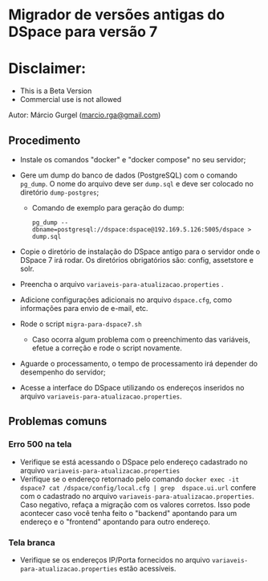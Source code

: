 # Migrador de versões antigas do DSpace para versão 7

# Disclaimer:
- This is a Beta Version
- Commercial use is not allowed

Autor: Márcio Gurgel (marcio.rga@gmail.com)

## Procedimento

- Instale os comandos "docker" e "docker compose" no seu servidor;
- Gere um dump do banco de dados (PostgreSQL) com o comando `pg_dump`. O nome do arquivo deve ser `dump.sql` e deve ser colocado no diretório `dump-postgres`;
  - Comando de exemplo para geração do dump: 
  
    `pg_dump --dbname=postgresql://dspace:dspace@192.169.5.126:5005/dspace > dump.sql`
- Copie o diretório de instalação do DSpace antigo para o servidor onde o DSpace 7 irá rodar. Os diretórios obrigatórios são: config, assetstore e solr.
- Preencha o arquivo `variaveis-para-atualizacao.properties` .
- Adicione configurações adicionais no arquivo `dspace.cfg`, como informações para envio de e-mail, etc.
- Rode o script `migra-para-dspace7.sh`
  - Caso ocorra algum problema com o preenchimento das variáveis, efetue a correção e rode o script novamente.

- Aguarde o processamento, o tempo de processamento irá depender do desempenho do servidor;
- Acesse a interface do DSpace utilizando os endereços inseridos no arquivo `variaveis-para-atualizacao.properties`.


## Problemas comuns

### Erro 500 na tela
- Verifique se está acessando o DSpace pelo endereço cadastrado no arquivo `variaveis-para-atualizacao.properties`
- Verifique se o endereço retornado pelo comando `docker exec -it dspace7 cat /dspace/config/local.cfg | grep  dspace.ui.url` confere com o cadastrado no arquivo `variaveis-para-atualizacao.properties`. Caso negativo, refaça a migração com os valores corretos. Isso pode acontecer caso você tenha feito o "backend" apontando para um endereço e o "frontend" apontando para outro endereço.


### Tela branca
- Verifique se os endereços IP/Porta fornecidos no arquivo `variaveis-para-atualizacao.properties` estão acessíveis.